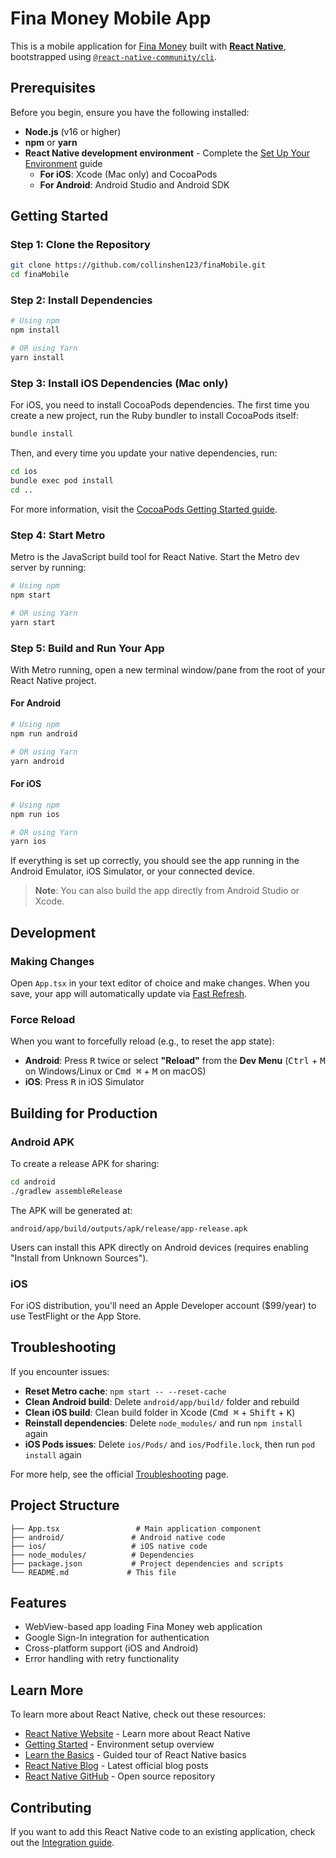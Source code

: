# Fina Money Mobile App

This is a mobile application for [Fina Money](https://www.fina.money/) built with [**React Native**](https://reactnative.dev), bootstrapped using [`@react-native-community/cli`](https://github.com/react-native-community/cli).

## Prerequisites

Before you begin, ensure you have the following installed:

- **Node.js** (v16 or higher)
- **npm** or **yarn**
- **React Native development environment** - Complete the [Set Up Your Environment](https://reactnative.dev/docs/set-up-your-environment) guide
  - **For iOS**: Xcode (Mac only) and CocoaPods
  - **For Android**: Android Studio and Android SDK

## Getting Started

### Step 1: Clone the Repository
```bash
git clone https://github.com/collinshen123/finaMobile.git
cd finaMobile
```

### Step 2: Install Dependencies
```bash
# Using npm
npm install

# OR using Yarn
yarn install
```

### Step 3: Install iOS Dependencies (Mac only)

For iOS, you need to install CocoaPods dependencies. The first time you create a new project, run the Ruby bundler to install CocoaPods itself:
```bash
bundle install
```

Then, and every time you update your native dependencies, run:
```bash
cd ios
bundle exec pod install
cd ..
```

For more information, visit the [CocoaPods Getting Started guide](https://guides.cocoapods.org/using/getting-started.html).

### Step 4: Start Metro

Metro is the JavaScript build tool for React Native. Start the Metro dev server by running:
```bash
# Using npm
npm start

# OR using Yarn
yarn start
```

### Step 5: Build and Run Your App

With Metro running, open a new terminal window/pane from the root of your React Native project.

#### For Android
```bash
# Using npm
npm run android

# OR using Yarn
yarn android
```

#### For iOS
```bash
# Using npm
npm run ios

# OR using Yarn
yarn ios
```

If everything is set up correctly, you should see the app running in the Android Emulator, iOS Simulator, or your connected device.

> **Note**: You can also build the app directly from Android Studio or Xcode.

## Development

### Making Changes

Open `App.tsx` in your text editor of choice and make changes. When you save, your app will automatically update via [Fast Refresh](https://reactnative.dev/docs/fast-refresh).

### Force Reload

When you want to forcefully reload (e.g., to reset the app state):

- **Android**: Press <kbd>R</kbd> twice or select **"Reload"** from the **Dev Menu** (<kbd>Ctrl</kbd> + <kbd>M</kbd> on Windows/Linux or <kbd>Cmd ⌘</kbd> + <kbd>M</kbd> on macOS)
- **iOS**: Press <kbd>R</kbd> in iOS Simulator

## Building for Production

### Android APK

To create a release APK for sharing:
```bash
cd android
./gradlew assembleRelease
```

The APK will be generated at:
```
android/app/build/outputs/apk/release/app-release.apk
```

Users can install this APK directly on Android devices (requires enabling "Install from Unknown Sources").

### iOS

For iOS distribution, you'll need an Apple Developer account ($99/year) to use TestFlight or the App Store.

## Troubleshooting

If you encounter issues:

- **Reset Metro cache**: `npm start -- --reset-cache`
- **Clean Android build**: Delete `android/app/build/` folder and rebuild
- **Clean iOS build**: Clean build folder in Xcode (<kbd>Cmd ⌘</kbd> + <kbd>Shift</kbd> + <kbd>K</kbd>)
- **Reinstall dependencies**: Delete `node_modules/` and run `npm install` again
- **iOS Pods issues**: Delete `ios/Pods/` and `ios/Podfile.lock`, then run `pod install` again

For more help, see the official [Troubleshooting](https://reactnative.dev/docs/troubleshooting) page.

## Project Structure
```
├── App.tsx                 # Main application component
├── android/               # Android native code
├── ios/                   # iOS native code
├── node_modules/          # Dependencies
├── package.json           # Project dependencies and scripts
└── README.md             # This file
```

## Features

- WebView-based app loading Fina Money web application
- Google Sign-In integration for authentication
- Cross-platform support (iOS and Android)
- Error handling with retry functionality

## Learn More

To learn more about React Native, check out these resources:

- [React Native Website](https://reactnative.dev) - Learn more about React Native
- [Getting Started](https://reactnative.dev/docs/environment-setup) - Environment setup overview
- [Learn the Basics](https://reactnative.dev/docs/getting-started) - Guided tour of React Native basics
- [React Native Blog](https://reactnative.dev/blog) - Latest official blog posts
- [React Native GitHub](https://github.com/facebook/react-native) - Open source repository

## Contributing

If you want to add this React Native code to an existing application, check out the [Integration guide](https://reactnative.dev/docs/integration-with-existing-apps).